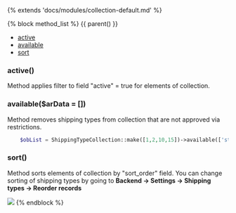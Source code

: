 {% extends 'docs/modules/collection-default.md' %}

{% block method_list %}
{{ parent() }}

* [active](#active)
* [available](#availableardata-)
* [sort](#sort)

### active()

Method applies filter to field "active" = true  for elements of collection.

### available($arData = [])

Method removes shipping types from collection that are not approved via restrictions.
```php
    $obList = ShippingTypeCollection::make([1,2,10,15])->available(['state' => 'NY']);
```

### sort()

Method sorts elements of collection by "sort_order" field. You can change sorting of shipping types by going to **Backend -> Settings -> Shipping types -> Reorder records**

![](./../../../assets/images/backend-shipping-type-2.png)
{% endblock %}